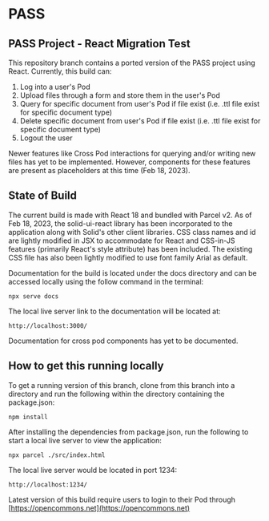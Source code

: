 # PASS

## PASS Project - React Migration Test

This repository branch contains a ported version of the PASS project using React. Currently, this build can:

1. Log into a user's Pod
2. Upload files through a form and store them in the user's Pod
3. Query for specific document from user's Pod if file exist (i.e. .ttl file exist for specific document type)
4. Delete specific document from user's Pod if file exist (i.e. .ttl file exist for specific document type)
5. Logout the user

Newer features like Cross Pod interactions for querying and/or writing new files has yet to be implemented. However, components for these features are present as placeholders at this time (Feb 18, 2023).

## State of Build

The current build is made with React 18 and bundled with Parcel v2. As of Feb 18, 2023, the solid-ui-react library has been incorporated to the application along with Solid's other client libraries. CSS class names and id are lightly modified in JSX to accommodate for React and CSS-in-JS features (primarily React's style attribute) has been included. The existing CSS file has also been lightly modified to use font family Arial as default.

Documentation for the build is located under the docs directory and can be accessed locally using the follow command in the terminal:

```shell
npx serve docs
```

The local live server link to the documentation will be located at:

```shell
http://localhost:3000/
```

Documentation for cross pod components has yet to be documented.

## How to get this running locally

To get a running version of this branch, clone from this branch into a directory and run the following within the directory containing the package.json:

```shell
npm install
```

After installing the dependencies from package.json, run the following to start a local live server to view the application:

```shell
npx parcel ./src/index.html
```

The local live server would be located in port 1234:

```shell
http://localhost:1234/
```

Latest version of this build require users to login to their Pod through [https://opencommons.net](https://opencommons.net)
